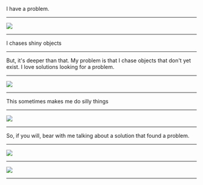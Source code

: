 I have a problem.

---

![](http://i.chzbgr.com/completestore/2011/11/4/a6b289ea-a67b-424a-93bb-84accce1bbdb.gif)

---

I chases shiny objects

---

But, it's deeper than that. My problem is that I chase objects that don't yet exist. I love solutions looking for a problem.

---

![](http://www.catster.com/files/reddit-grumpy-cat-2.jpg)

---

This sometimes makes me do silly things

---

![](https://1.bp.blogspot.com/-zGTYb5CrOBQ/T3hstkGUtbI/AAAAAAAAFkk/V04VpAvY7Us/s1600/silly-cats-white-cats-stack-funny-c.jpg)

---

So, if you will, bear with me talking about a solution that found a problem.

---

![](http://cdn.mysmelly.com/image:/sitefs/perm/pi/b/q/y/k/401.300.0_f1.jpg)

---

![](http://www.1stfun.com/wp-content/uploads/2012/02/Funniest-Cat-Pictures-17.jpg)

---

